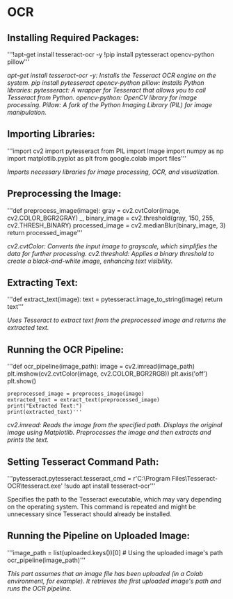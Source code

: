 # OCR

## Installing Required Packages:
'''!apt-get install tesseract-ocr -y
!pip install pytesseract opencv-python pillow'''

_apt-get install tesseract-ocr -y: Installs the Tesseract OCR engine on the system.
pip install pytesseract opencv-python pillow: Installs Python libraries:
pytesseract: A wrapper for Tesseract that allows you to call Tesseract from Python.
opencv-python: OpenCV library for image processing.
Pillow: A fork of the Python Imaging Library (PIL) for image manipulation._

## Importing Libraries:

'''import cv2
import pytesseract
from PIL import Image
import numpy as np
import matplotlib.pyplot as plt
from google.colab import files'''

_Imports necessary libraries for image processing, OCR, and visualization._

## Preprocessing the Image:

'''def preprocess_image(image):
    gray = cv2.cvtColor(image, cv2.COLOR_BGR2GRAY)
    _, binary_image = cv2.threshold(gray, 150, 255, cv2.THRESH_BINARY)
    processed_image = cv2.medianBlur(binary_image, 3)
    return processed_image'''

_cv2.cvtColor: Converts the input image to grayscale, which simplifies the data for further processing._
_cv2.threshold: Applies a binary threshold to create a black-and-white image, enhancing text visibility._

## Extracting Text:

'''def extract_text(image):
    text = pytesseract.image_to_string(image)
    return text'''
    
_Uses Tesseract to extract text from the preprocessed image and returns the extracted text._

## Running the OCR Pipeline:

'''def ocr_pipeline(image_path):
    image = cv2.imread(image_path)
    plt.imshow(cv2.cvtColor(image, cv2.COLOR_BGR2RGB))
    plt.axis('off')
    plt.show()
    
    preprocessed_image = preprocess_image(image)
    extracted_text = extract_text(preprocessed_image)
    print("Extracted Text:")
    print(extracted_text)'''

_cv2.imread: Reads the image from the specified path.
Displays the original image using Matplotlib.
Preprocesses the image and then extracts and prints the text._

## Setting Tesseract Command Path:
    
'''pytesseract.pytesseract.tesseract_cmd = r'C:\Program Files\Tesseract-OCR\tesseract.exe'
!sudo apt install tesseract-ocr'''

Specifies the path to the Tesseract executable, which may vary depending on the operating system.
This command is repeated and might be unnecessary since Tesseract should already be installed.

## Running the Pipeline on Uploaded Image:

'''image_path = list(uploaded.keys())[0]  # Using the uploaded image's path
ocr_pipeline(image_path)'''

_This part assumes that an image file has been uploaded (in a Colab environment, for example). It retrieves the first uploaded image's path and runs the OCR pipeline._




